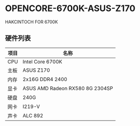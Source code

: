 # OPENCORE-6700K-ASUS-Z170
HAKCINTOCH FOR 6700K

## 硬件列表

|项目|名称
|-|-
|CPU|Intel Core 6700K
|主板|ASUS Z170
|内存|2x16G DDR4 2400
|显卡|ASUS AMD Radeon RX580 8G 2304SP
|硬盘|240G
|网卡|I219-V
|声卡|ALC 892 
